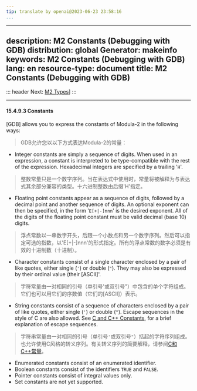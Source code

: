 ```yaml
---
tip: translate by openai@2023-06-23 23:58:16
...
```

---
description: M2 Constants (Debugging with GDB)
distribution: global
Generator: makeinfo
keywords: M2 Constants (Debugging with GDB)
lang: en
resource-type: document
title: M2 Constants (Debugging with GDB)
---
::: header
Next: [M2 Types](M2-Types.html#M2-Types)]
:::

---

#### 15.4.9.3 Constants


[GDB] allows you to express the constants of Modula-2 in the following ways:

> GDB允许您以以下方式表达Modula-2的常量：


- Integer constants are simply a sequence of digits. When used in an expression, a constant is interpreted to be type-compatible with the rest of the expression. Hexadecimal integers are specified by a trailing '`H`'.

> 整数常量只是一个数字序列。当在表达式中使用时，常量将被解释为与表达式其余部分兼容的类型。十六进制整数由后缀'H'指定。

- Floating point constants appear as a sequence of digits, followed by a decimal point and another sequence of digits. An optional exponent can then be specified, in the form '`E[+|-]nnn`' is the desired exponent. All of the digits of the floating point constant must be valid decimal (base 10) digits.

> 浮点常数以一串数字开头，后跟一个小数点和另一个数字序列。然后可以指定可选的指数，以'E[+|-]nnn'的形式指定。所有的浮点常数的数字必须是有效的十进制数（十进制）。

- Character constants consist of a single character enclosed by a pair of like quotes, either single (`'`) or double (`"`). They may also be expressed by their ordinal value (their [ASCII]'.

> 字符常量由一对相同的引号（单引号'或双引号"）中包含的单个字符组成。它们也可以用它们的序数值（它们的[ASCII]）表示。

- String constants consist of a sequence of characters enclosed by a pair of like quotes, either single (`'`) or double (`"`). Escape sequences in the style of C are also allowed. See [C and C++ Constants](C-Constants.html#C-Constants), for a brief explanation of escape sequences.

> 字符串常量由一对相同的引号（单引号`'`或双引号`"`）括起的字符序列组成。也允许使用C风格的转义序列。有关转义序列的简要解释，请参阅[C和C++常量](C-Constants.html#C-Constants)。
- Enumerated constants consist of an enumerated identifier.
- Boolean constants consist of the identifiers `TRUE` and `FALSE`.
- Pointer constants consist of integral values only.
- Set constants are not yet supported.

